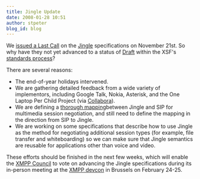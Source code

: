 ```yaml
---
title: Jingle Update
date: 2008-01-28 10:51
author: stpeter
blog_id: blog
---
```


We [issued a Last Call](http://blog.xmpp.org/?p=32) on the [Jingle](http://www.xmpp.org/extensions/xep-0166.html) specifications on November 21st. So why have they not yet advanced to a status of [Draft](http://www.xmpp.org/extensions/xep-0001.html#states-Draft) within the XSF's [standards process](http://www.xmpp.org/extensions/xep-0001.html)?

There are several reasons:

-   The end-of-year holidays intervened.
-   We are gathering detailed feedback from a wide variety of implementors, including Google Talk, Nokia, Asterisk, and the One Laptop Per Child Project (via [Collabora](http://www.collabora.co.uk/)).
-   We are defining a [thorough mapping](http://www.xmpp.org/internet-drafts/draft-saintandre-sip-xmpp-media-00.html)between Jingle and SIP for multimedia session negotiation, and still need to define the mapping in the direction from SIP to Jingle.
-   We are working on some specifications that describe how to use Jingle as the method for negotiating additional session types (for example, file transfer and whiteboarding) so we can make sure that Jingle semantics are reusable for applications other than voice and video.

These efforts should be finished in the next few weeks, which will enable the [XMPP Council](http://www.xmpp.org/council/) to vote on advancing the Jingle specifications during its in-person meeting at the [XMPP devcon](http://blog.xmpp.org/?p=33) in Brussels on February 24-25.
